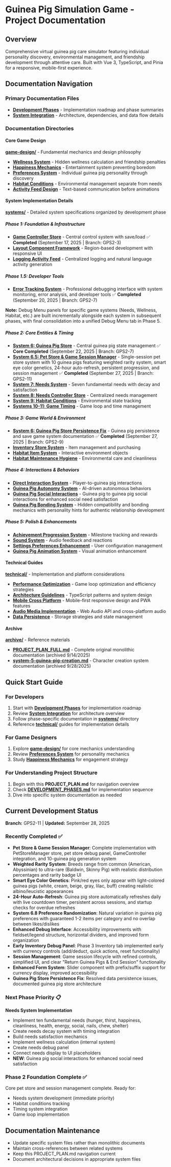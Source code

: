 # Guinea Pig Simulation Game - Project Documentation

## Overview
Comprehensive virtual guinea pig care simulator featuring individual personality discovery, environmental management, and friendship development through attentive care. Built with Vue 3, TypeScript, and Pinia for a responsive, mobile-first experience.

## Documentation Navigation

### Primary Documentation Files
- **[Development Phases](DEVELOPMENT_PHASES.md)** - Implementation roadmap and phase summaries
- **[System Integration](SYSTEM_INTEGRATION.md)** - Architecture, dependencies, and data flow details

### Documentation Directories

#### Core Game Design
**[game-design/](game-design/)** - Fundamental mechanics and design philosophy
- **[Wellness System](game-design/wellness-system.md)** - Hidden wellness calculation and friendship penalties
- **[Happiness Mechanics](game-design/happiness-mechanics.md)** - Entertainment system preventing boredom
- **[Preferences System](game-design/preferences-system.md)** - Individual guinea pig personality through discovery
- **[Habitat Conditions](game-design/habitat-conditions.md)** - Environmental management separate from needs
- **[Activity Feed Design](game-design/activity-feed-design.md)** - Text-based communication before animations

#### System Implementation Details
**[systems/](systems/)** - Detailed system specifications organized by development phase

##### Phase 1: Foundation & Infrastructure
- **[Game Controller Store](systems/phase1/game-controller-store.md)** - Central control system with save/load ✅ **Completed** (September 17, 2025 | Branch: GPS2-3)
- **[Layout Component Framework](systems/phase1/layout-component-framework.md)** - Region-based development with responsive UI
- **[Logging Activity Feed](systems/phase1/logging-activity-feed.md)** - Centralized logging and natural language activity generation

##### Phase 1.5: Developer Tools
- **[Error Tracking System](systems/phase1/error-tracking.md)** - Professional debugging interface with system monitoring, error analysis, and developer tools ✅ **Completed** (September 20, 2025 | Branch: GPS2-7)

**Note:** Debug Menu panels for specific game systems (Needs, Wellness, Habitat, etc.) are built incrementally alongside each system in subsequent phases, with final consolidation into a unified Debug Menu tab in Phase 5.

##### Phase 2: Core Entities & Timing
- **[System 6: Guinea Pig Store](systems/phase2/system-6-guinea-pig-store.md)** - Central guinea pig state management ✅ **Core Completed** (September 22, 2025 | Branch: GPS2-7)
- **[System 6.5: Pet Store & Game Session Manager](systems/phase2/system-6.5-pet-store-manager.md)** - Single-session pet store system with 10 guinea pigs featuring weighted rarity system, smart eye color genetics, 24-hour auto-refresh, persistent progression, and session management ✅ **Completed** (September 27, 2025 | Branch: GPS2-11)
- **[System 7: Needs System](systems/phase2/system-7-needs-system.md)** - Seven fundamental needs with decay and satisfaction
- **[System 8: Needs Controller Store](systems/phase2/system-8-needs-controller-store.md)** - Centralized needs management
- **[System 9: Habitat Conditions](systems/phase2/system-9-habitat-conditions.md)** - Environmental state tracking
- **[Systems 10-11: Game Timing](systems/phase2/system-10-11-game-timing.md)** - Game loop and time management

##### Phase 3: Game World & Environment
- **[System 6: Guinea Pig Store Persistence Fix](systems/phase2/system-6-guinea-pig-store-persistence-fix.md)** - Guinea pig persistence and save game system documentation ✅ **Completed** (September 27, 2025 | Branch: GPS2-9)
- **[Inventory Store System](systems/phase3/inventory-store-system.md)** - Item management and purchasing
- **[Habitat Item System](systems/phase3/habitat-item-system.md)** - Interactive environment objects
- **[Habitat Maintenance Hygiene](systems/phase3/habitat-maintenance-hygiene-system.md)** - Environmental care and cleanliness

##### Phase 4: Interactions & Behaviors
- **[Direct Interaction System](systems/phase4/direct-interaction-system.md)** - Player-to-guinea pig interactions
- **[Guinea Pig Autonomy System](systems/phase4/guinea-pig-autonomy-system.md)** - AI-driven autonomous behaviors
- **[Guinea Pig Social Interactions](systems/phase2/system-7.5-needs-integration-plan.md#phase-4-guinea-pig-social-interactions-2-3-days)** - Guinea pig to guinea pig social interactions for enhanced social need satisfaction
- **[Guinea Pig Bonding System](systems/phase4/guinea-pig-bonding-system.md)** - Hidden compatibility and bonding mechanics with personality hints for authentic relationship development

##### Phase 5: Polish & Enhancements
- **[Achievement Progression System](systems/phase5/achievement-progression-system.md)** - Milestone tracking and rewards
- **[Sound System](systems/phase5/sound-system.md)** - Audio feedback and reactions
- **[Settings Preferences Enhancement](systems/phase5/settings-preferences-enhancement.md)** - User configuration management
- **[Guinea Pig Animation System](systems/phase5/guinea-pig-animation-system.md)** - Visual animation enhancement

#### Technical Guides
**[technical/](technical/)** - Implementation and platform considerations
- **[Performance Optimization](technical/performance-optimization.md)** - Game loop optimization and efficiency strategies
- **[Architecture Guidelines](technical/architecture-guidelines.md)** - TypeScript patterns and system design
- **[Mobile Cross Platform](technical/mobile-cross-platform.md)** - Mobile-first responsive design and PWA features
- **[Audio Media Implementation](technical/audio-media-implementation.md)** - Web Audio API and cross-platform audio
- **[Data Persistence](technical/data-persistence.md)** - Storage strategies and state management

#### Archive
**[archive/](archive/)** - Reference materials
- **[PROJECT_PLAN_FULL.md](archive/PROJECT_PLAN_FULL.md)** - Complete original monolithic documentation (archived 9/14/2025)
- **[system-5-guinea-pig-creation.md](archive/system-5-guinea-pig-creation.md)** - Character creation system documentation (archived 9/28/2025)

## Quick Start Guide

### For Developers
1. Start with **[Development Phases](DEVELOPMENT_PHASES.md)** for implementation roadmap
2. Review **[System Integration](SYSTEM_INTEGRATION.md)** for architecture overview
3. Follow phase-specific documentation in **[systems/](systems/)** directory
4. Reference **[technical/](technical/)** guides for implementation details

### For Game Designers
1. Explore **[game-design/](game-design/)** for core mechanics understanding
2. Review **[Preferences System](game-design/preferences-system.md)** for personality mechanics
3. Study **[Happiness Mechanics](game-design/happiness-mechanics.md)** for engagement strategy

### For Understanding Project Structure
1. Begin with this **PROJECT_PLAN.md** for navigation overview
2. Check **[DEVELOPMENT_PHASES.md](DEVELOPMENT_PHASES.md)** for implementation sequence
3. Dive into specific system documentation as needed

## Current Development Status
**Branch:** GPS2-11 | **Updated:** September 28, 2025

### Recently Completed ✅
- **Pet Store & Game Session Manager**: Complete implementation with PetStoreManager store, pet store debug panel, GameController integration, and 10-guinea pig generation system
- **Weighted Rarity System**: Breeds range from common (American, Abyssinian) to ultra-rare (Baldwin, Skinny Pig) with realistic distribution percentages and rarity badge UI
- **Smart Eye Color Genetics**: Pink/red eyes only appear with light-colored guinea pigs (white, cream, beige, gray, lilac, buff) creating realistic albino/leucistic appearances
- **24-Hour Auto-Refresh**: Guinea pig store automatically refreshes daily with live countdown timer, persistent across sessions, and startup checks for overdue refreshes
- **System 6.8 Preference Randomization**: Natural variation in guinea pig preferences with guaranteed 1-2 items per category and no overlap between likes/dislikes
- **Enhanced Debug Interface**: Accessibility improvements with fieldset/legend structure, horizontal dividers, and improved form organization
- **Early Inventory Debug Panel**: Phase 3 Inventory tab implemented early with currency controls (add/deduct, quick actions, reset functionality)
- **Session Management**: Game session lifecycle with refined controls, simplified UI, and clear "Return Guinea Pigs & End Session" functionality
- **Enhanced Form System**: Slider component with prefix/suffix support for currency display, improved accessibility
- **Guinea Pig Store Persistence Fix**: Resolved data persistence issues, documented guinea pig store architecture

### Next Phase Priority 📋
**Needs System Implementation**
- Implement ten fundamental needs (hunger, thirst, happiness, cleanliness, health, energy, social, nails, chew, shelter)
- Create needs decay system with timing integration
- Build needs satisfaction mechanics
- Implement wellness calculation (internal system)
- Create needs debug panel
- Connect needs display to UI placeholders
- **NEW**: Guinea pig social interactions for enhanced social need satisfaction

### Phase 2 Foundation Complete ✅
Core pet store and session management complete. Ready for:
- Needs system development (immediate priority)
- Habitat conditions tracking
- Timing system integration
- Game loop implementation

## Documentation Maintenance
- Update specific system files rather than monolithic documents
- Maintain cross-references between related systems
- Keep this PROJECT_PLAN.md navigation current
- Document architectural decisions in appropriate system files